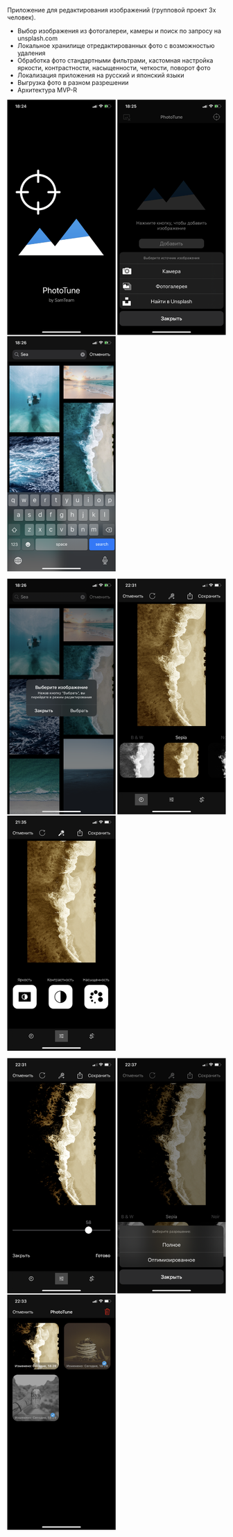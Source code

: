 Приложение для редактирования изображений (групповой проект 3х человек).
* Выбор изображения из фотогалереи, камеры и поиск по запросу на unsplash.com
* Локальное хранилище отредактированных фото с возможностью удаления
* Обработка фото стандартными фильтрами, кастомная настройка яркости, контрастности, насыщенности, четкости, поворот фото
* Локализация приложения на русский и японский языки
* Выгрузка фото в разном разрешении
* Архитектура MVP-R
<p float="left">
  <img src="/Screenshots/IMG_3015.PNG" width="250" />
  <img src="/Screenshots/IMG_3017.PNG" width="250" />
  <img src="/Screenshots/IMG_3018.PNG" width="250" /> 
 </p>
 <p float="left">
  <img src="/Screenshots/IMG_3019.PNG" width="250" />
  <img src="/Screenshots/IMG_3027.PNG" width="250" />
  <img src="/Screenshots/IMG_3025.PNG" width="250" /> 
 </p>
 <p float="left">
  <img src="/Screenshots/IMG_3028.PNG" width="250" />
  <img src="/Screenshots/IMG_3031.PNG" width="250" />
  <img src="/Screenshots/IMG_3030.PNG" width="250" /> 
 </p>

